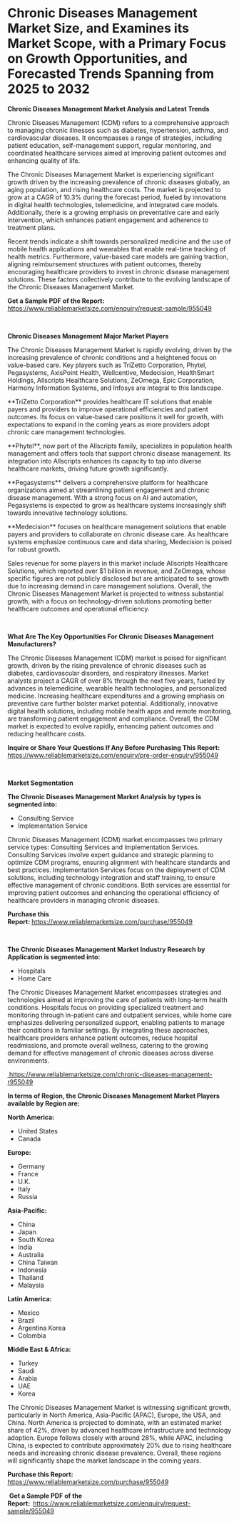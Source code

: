 <p><h1>Chronic Diseases Management Market Size, and Examines its Market Scope, with a Primary Focus on Growth Opportunities, and Forecasted Trends Spanning from 2025 to 2032</h1></p><p><strong>Chronic Diseases Management Market Analysis and Latest Trends</strong></p>
<p><p>Chronic Diseases Management (CDM) refers to a comprehensive approach to managing chronic illnesses such as diabetes, hypertension, asthma, and cardiovascular diseases. It encompasses a range of strategies, including patient education, self-management support, regular monitoring, and coordinated healthcare services aimed at improving patient outcomes and enhancing quality of life.</p><p>The Chronic Diseases Management Market is experiencing significant growth driven by the increasing prevalence of chronic diseases globally, an aging population, and rising healthcare costs. The market is projected to grow at a CAGR of 10.3% during the forecast period, fueled by innovations in digital health technologies, telemedicine, and integrated care models. Additionally, there is a growing emphasis on preventative care and early intervention, which enhances patient engagement and adherence to treatment plans.</p><p>Recent trends indicate a shift towards personalized medicine and the use of mobile health applications and wearables that enable real-time tracking of health metrics. Furthermore, value-based care models are gaining traction, aligning reimbursement structures with patient outcomes, thereby encouraging healthcare providers to invest in chronic disease management solutions. These factors collectively contribute to the evolving landscape of the Chronic Diseases Management Market.</p></p>
<p><strong>Get a Sample PDF of the Report:&nbsp;</strong> <a href="https://www.reliablemarketsize.com/enquiry/request-sample/955049?utm_campaign=3515&utm_medium=2&utm_source=Github&utm_content=ia&utm_term=18042025&utm_id=chronic-diseases-management">https://www.reliablemarketsize.com/enquiry/request-sample/955049</a></p>
<p>&nbsp;</p>
<p><strong>Chronic Diseases Management Major Market Players</strong></p>
<p><p>The Chronic Diseases Management Market is rapidly evolving, driven by the increasing prevalence of chronic conditions and a heightened focus on value-based care. Key players such as TriZetto Corporation, Phytel, Pegasystems, AxisPoint Health, Wellcentive, Medecision, HealthSmart Holdings, Allscripts Healthcare Solutions, ZeOmega, Epic Corporation, Harmony Information Systems, and Infosys are integral to this landscape.</p><p>**TriZetto Corporation** provides healthcare IT solutions that enable payers and providers to improve operational efficiencies and patient outcomes. Its focus on value-based care positions it well for growth, with expectations to expand in the coming years as more providers adopt chronic care management technologies.</p><p>**Phytel**, now part of the Allscripts family, specializes in population health management and offers tools that support chronic disease management. Its integration into Allscripts enhances its capacity to tap into diverse healthcare markets, driving future growth significantly.</p><p>**Pegasystems** delivers a comprehensive platform for healthcare organizations aimed at streamlining patient engagement and chronic disease management. With a strong focus on AI and automation, Pegasystems is expected to grow as healthcare systems increasingly shift towards innovative technology solutions.</p><p>**Medecision** focuses on healthcare management solutions that enable payers and providers to collaborate on chronic disease care. As healthcare systems emphasize continuous care and data sharing, Medecision is poised for robust growth.</p><p>Sales revenue for some players in this market include Allscripts Healthcare Solutions, which reported over $1 billion in revenue, and ZeOmega, whose specific figures are not publicly disclosed but are anticipated to see growth due to increasing demand in care management solutions. Overall, the Chronic Diseases Management Market is projected to witness substantial growth, with a focus on technology-driven solutions promoting better healthcare outcomes and operational efficiency.</p></p>
<p>&nbsp;</p>
<p><strong>What Are The Key Opportunities For Chronic Diseases Management Manufacturers?</strong></p>
<p><p>The Chronic Diseases Management (CDM) market is poised for significant growth, driven by the rising prevalence of chronic diseases such as diabetes, cardiovascular disorders, and respiratory illnesses. Market analysts project a CAGR of over 8% through the next five years, fueled by advances in telemedicine, wearable health technologies, and personalized medicine. Increasing healthcare expenditures and a growing emphasis on preventive care further bolster market potential. Additionally, innovative digital health solutions, including mobile health apps and remote monitoring, are transforming patient engagement and compliance. Overall, the CDM market is expected to evolve rapidly, enhancing patient outcomes and reducing healthcare costs.</p></p>
<p><strong>Inquire or Share Your Questions If Any Before Purchasing This Report:</strong> <a href="https://www.reliablemarketsize.com/enquiry/pre-order-enquiry/955049?utm_campaign=3515&utm_medium=2&utm_source=Github&utm_content=ia&utm_term=18042025&utm_id=chronic-diseases-management">https://www.reliablemarketsize.com/enquiry/pre-order-enquiry/955049</a></p>
<p>&nbsp;</p>
<p><strong>Market Segmentation</strong></p>
<p><strong>The Chronic Diseases Management Market Analysis by types is segmented into:</strong></p>
<p><ul><li>Consulting Service</li><li>Implementation Service</li></ul></p>
<p><p>Chronic Diseases Management (CDM) market encompasses two primary service types: Consulting Services and Implementation Services. Consulting Services involve expert guidance and strategic planning to optimize CDM programs, ensuring alignment with healthcare standards and best practices. Implementation Services focus on the deployment of CDM solutions, including technology integration and staff training, to ensure effective management of chronic conditions. Both services are essential for improving patient outcomes and enhancing the operational efficiency of healthcare providers in managing chronic diseases.</p></p>
<p><strong>Purchase this Report:&nbsp;</strong><a href="https://www.reliablemarketsize.com/purchase/955049?utm_campaign=3515&utm_medium=2&utm_source=Github&utm_content=ia&utm_term=18042025&utm_id=chronic-diseases-management">https://www.reliablemarketsize.com/purchase/955049</a></p>
<p>&nbsp;</p>
<p><strong>The Chronic Diseases Management Market Industry Research by Application is segmented into:</strong></p>
<p><ul><li>Hospitals</li><li>Home Care</li></ul></p>
<p><p>The Chronic Diseases Management Market encompasses strategies and technologies aimed at improving the care of patients with long-term health conditions. Hospitals focus on providing specialized treatment and monitoring through in-patient care and outpatient services, while home care emphasizes delivering personalized support, enabling patients to manage their conditions in familiar settings. By integrating these approaches, healthcare providers enhance patient outcomes, reduce hospital readmissions, and promote overall wellness, catering to the growing demand for effective management of chronic diseases across diverse environments.</p></p>
<p><a href="https://www.reliablemarketsize.com/chronic-diseases-management-r955049?utm_campaign=3515&utm_medium=2&utm_source=Github&utm_content=ia&utm_term=18042025&utm_id=chronic-diseases-management">&nbsp;https://www.reliablemarketsize.com/chronic-diseases-management-r955049</a></p>
<p><strong>In terms of Region, the Chronic Diseases Management Market Players available by Region are:</strong></p>
<p>
    <p> <strong> North America: </strong>
        <ul>
            <li>United States</li>
            <li>Canada</li>
        </ul>
        </p> 
    <p> <strong> Europe: </strong>
        <ul>
            <li>Germany</li>
            <li>France</li>
            <li>U.K.</li>
            <li>Italy</li>
            <li>Russia</li>
        </ul>
        </p> 
    <p> <strong> Asia-Pacific: </strong>
        <ul>
            <li>China</li>
            <li>Japan</li>
            <li>South Korea</li>
            <li>India</li>
            <li>Australia</li>
            <li>China Taiwan</li>
            <li>Indonesia</li>
            <li>Thailand</li>
            <li>Malaysia</li>
        </ul>
        </p> 
    <p> <strong> Latin America: </strong>
        <ul>
            <li>Mexico</li>
            <li>Brazil</li>
            <li>Argentina Korea</li>
            <li>Colombia</li>
        </ul>
        </p> 
    <p> <strong> Middle East & Africa: </strong>
        <ul>
            <li>Turkey</li>
            <li>Saudi</li>
            <li>Arabia</li>
            <li>UAE</li>
            <li>Korea</li>
        </ul>
    </p>
    </p>
<p><p>The Chronic Diseases Management Market is witnessing significant growth, particularly in North America, Asia-Pacific (APAC), Europe, the USA, and China. North America is projected to dominate, with an estimated market share of 42%, driven by advanced healthcare infrastructure and technology adoption. Europe follows closely with around 28%, while APAC, including China, is expected to contribute approximately 20% due to rising healthcare needs and increasing chronic disease prevalence. Overall, these regions will significantly shape the market landscape in the coming years.</p></p>
<p><strong>Purchase this Report: </strong><a href="https://www.reliablemarketsize.com/purchase/955049?utm_campaign=3515&utm_medium=2&utm_source=Github&utm_content=ia&utm_term=18042025&utm_id=chronic-diseases-management">https://www.reliablemarketsize.com/purchase/955049</a></p>
<p>&nbsp;<strong>Get a Sample PDF of the Report:&nbsp;&nbsp;</strong><a href="https://www.reliablemarketsize.com/enquiry/request-sample/955049?utm_campaign=3515&utm_medium=2&utm_source=Github&utm_content=ia&utm_term=18042025&utm_id=chronic-diseases-management">https://www.reliablemarketsize.com/enquiry/request-sample/955049</a></p>
<p><strong></strong></p>
<p><p></p><p></p><p></p></p>